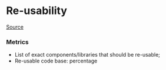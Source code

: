 # Re-usability
[Source](docs/Software%20Metrics%20for%20Predicting%20Maintainability.pdf)

### Metrics
- List of exact components/libraries that should be re-usable;
- Re-usable code base: percentage

